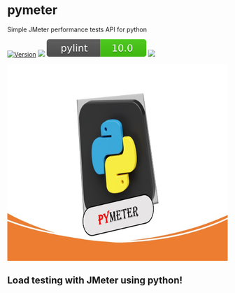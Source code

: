 # pymeter
Simple JMeter performance tests API for python

[![Version](https://img.shields.io/pypi/v/pymeter.svg)](https://pypi.python.org/pypi/pymeter)
![](https://raw.githubusercontent.com/eldaduzman/pymeter/main/docs/badges/coverage-badge.svg)
![](https://raw.githubusercontent.com/eldaduzman/pymeter/main/docs/badges/pylint.svg)
![](https://raw.githubusercontent.com/eldaduzman/pymeter/main/docs/badges/mutscore.svg)

<img src="./docs/images/pymeter-logo-full.jpg" height="450" width="100%"/>

## Load testing with JMeter using python!

